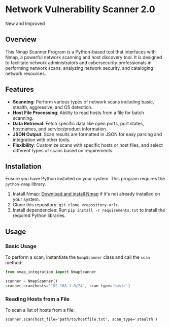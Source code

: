 # Network Vulnerability Scanner 2.0
New and Improved

## Overview

This Nmap Scanner Program is a Python-based tool that interfaces with Nmap, a powerful network scanning and host discovery tool. It is designed to facilitate network administrators and cybersecurity professionals in performing network scans, analyzing network security, and cataloging network resources.

## Features

- **Scanning**: Perform various types of network scans including basic, stealth, aggressive, and OS detection.
- **Host File Processing**: Ability to read hosts from a file for batch scanning.
- **Data Retrieval**: Fetch specific data like open ports, port states, hostnames, and service/product information.
- **JSON Output**: Scan results are formatted in JSON for easy parsing and integration with other tools.
- **Flexibility**: Customize scans with specific hosts or host files, and select different types of scans based on requirements.

## Installation

Ensure you have Python installed on your system. This program requires the `python-nmap` library.

1. Install Nmap: [Download and install Nmap](https://nmap.org/download.html) if it's not already installed on your system.
2. Clone this repository: `git clone <repository-url>`.
3. Install dependencies: Run `pip install -r requirements.txt` to install the required Python libraries.

## Usage

### Basic Usage

To perform a scan, instantiate the `NmapScanner` class and call the `scan` method:

```python
from nmap_integration import NmapScanner

scanner = NmapScanner()
scanner.scan(hosts='192.168.1.0/24', scan_type='basic')
```

### Reading Hosts from a File

To scan a list of hosts from a file:

```
scanner.scan(host_file='path/to/hostfile.txt', scan_type='stealth')
```
